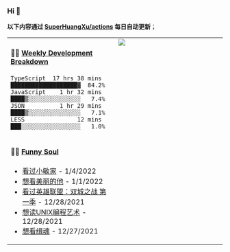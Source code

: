 
### Hi 👋

**以下内容通过 <a href="https://github.com/SuperHuangXu/SuperHuangXu/actions" target="_blank">SuperHuangXu/actions</a> 每日自动更新**；

<table width="800px">
<tr>
<td valign="top" width="50%">

#### 🏊‍♂️ <a href="https://gist.github.com/SuperHuangXu/d3e32e70ad1d22b5a3c5e8fc3c67dcc5" target="_blank">Weekly Development Breakdown</a>

```text
TypeScript  17 hrs 38 mins  ███████████████████▓  84.2%
JavaScript    1 hr 32 mins  ████▒░░░░░░░░░░░░░░░   7.4%
JSON          1 hr 29 mins  ████▒░░░░░░░░░░░░░░░   7.1%
LESS               12 mins  ███░░░░░░░░░░░░░░░░░   1.0%
```

</td>
<td valign="top" width="50%">
<a href="https://github.com/SuperHuangXu">
  <img align="center" src="https://github-readme-stats.vercel.app/api/top-langs/?username=SuperHuangXu&layout=compact&theme=radical" />
</a>
</td>
</tr>
<tr>
<td valign="top" width="50%">

#### 🤾‍♂️ <a href="https://www.douban.com/people/135404786/" target="_blank">Funny Soul</a>

* <a href='http://movie.douban.com/subject/35203343/' target='_blank'>看过小敏家</a> - 1/4/2022
* <a href='http://movie.douban.com/subject/35609549/' target='_blank'>想看美丽的他</a> - 1/1/2022
* <a href='http://movie.douban.com/subject/34867871/' target='_blank'>看过英雄联盟：双城之战 第一季</a> - 12/28/2021
* <a href='https://book.douban.com/subject/11609943/' target='_blank'>想读UNIX编程艺术</a> - 12/28/2021
* <a href='http://movie.douban.com/subject/34962956/' target='_blank'>想看缉魂</a> - 12/27/2021

</td>
</tr>
</table>
